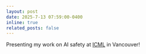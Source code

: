 ```yaml
---
layout: post
date: 2025-7-13 07:59:00-0400
inline: true
related_posts: false
---
```


Presenting my work on AI safety at [ICML](https://icml.cc/) in Vancouver!
